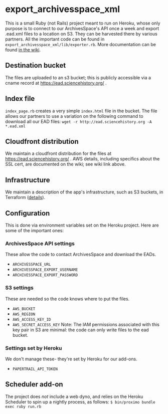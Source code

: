 # export_archivesspace_xml
This is a small Ruby (not Rails) project meant to run on Heroku, whose only purpose is to connect to our ArchivesSpace's API once a week and export .ead.xml files to a location on S3. They can be harvested there by various partners. All the important code can be found in `export_archivesspace_xml/lib/exporter.rb`.
More documentation can be found [in the wiki](https://chemheritage.atlassian.net/wiki/spaces/HDCSD/pages/2151514113/export+archivesspace+xml).
## Destination bucket
The files are uploaded to an s3 bucket; this is publicly accessible via a cname record at https://ead.sciencehistory.org/ .
## Index file
`index_page.rb` creates a very simple `index.html` file in the bucket. The file allows our partners to use a variation on the following command to download all our EAD files:
`wget -r http://ead.sciencehistory.org -A *.ead.xml` 
## Cloudfront distribution
We maintain a cloudfront distribution for the files at https://ead.sciencehistory.org/ . AWS details, including specifics about the SSL cert, are documented on the wiki; see wiki link above.
## Infrastructure
We maintain a description of the app's infrastructure, such as S3 buckets, in Terraform ([details](https://github.com/sciencehistory/export_archivesspace_xml/blob/main/terraform/README.md)).

## Configuration
This is done via environment variables set on the Heroku project. Here are some of the important ones:
### ArchivesSpace API settings
These allow the code to contact ArchivesSpace and download the EADs.
  - `ARCHIVESSPACE_URL`
 - `ARCHIVESSPACE_EXPORT_USERNAME`
 - `ARCHIVESSPACE_EXPORT_PASSWORD`
### S3 settings
These are needed so the code knows where to put the files.
 - `AWS_BUCKET`
 - `AWS_REGION`
 - `AWS_ACCESS_KEY_ID`
 - `AWS_SECRET_ACCESS_KEY`
Note: The IAM permissions associated with this key pair in S3 are minimal: the code can only write files to the ead bucket.
### Settings set by Heroku
We don't manage these- they're set by Heroku for our add-ons.
- `PAPERTRAIL_API_TOKEN`
## Scheduler add-on
The project does *not* include a web dyno, and relies on the Heroku Scheduler to spin up a nightly process, as follows:
    `$ bin/proximo bundle exec ruby run.rb`